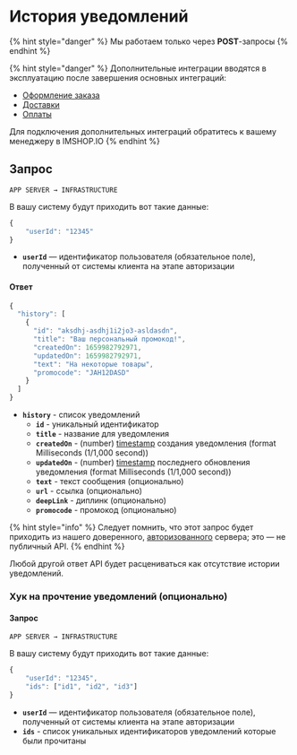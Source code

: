 # История уведомлений

{% hint style="danger" %}
Мы работаем только через **POST**-запросы
{% endhint %}

{% hint style="danger" %}
Дополнительные интеграции вводятся в эксплуатацию после завершения основных интеграций:

* [Оформление заказа](../../osnovnye-integracii/oformlenie-zakaza.md)
* [Доставки](../../osnovnye-integracii/dostavki.md)
* [Оплаты](../../osnovnye-integracii/oplaty.md)

Для подключения дополнительных интеграций обратитесь к вашему менеджеру в IMSHOP.IO
{% endhint %}

## Запрос

`APP SERVER → INFRASTRUCTURE`

В вашу систему будут приходить вот такие данные:

```javascript
{
    "userId": "12345"
}
```

* **`userId`** — идентификатор пользователя (обязательное поле), полученный от системы клиента на этапе авторизации

#### Ответ

```javascript
{
  "history": [
    {
      "id": "aksdhj-asdhj1i2jo3-asldasdn",
      "title": "Ваш персональный промокод!",
      "createdOn": 1659982792971,
      "updatedOn": 1659982792971,
      "text": "На некоторые товары",
      "promocode": "JAH12DASD"
    }
  ]
}
```

* **`history`** - список уведомлений
  * **`id`** - уникальный идентификатор
  * **`title`** - название для уведомления
  * **`createdOn`** - (number) [timestamp](https://www.unixtimestamp.com/) создания уведомления (format Milliseconds (1/1,000 second))
  * **`updatedOn`** - (number) [timestamp](https://www.unixtimestamp.com/) последнего обновления уведомления (format Milliseconds (1/1,000 second))
  * **`text`** - текст сообщения (опционально)
  * **`url`** - ссылка (опционально)
  * **`deepLink`** - диплинк (опционально)
  * **`promocode`** - промокод (опционально)

{% hint style="info" %}
Следует помнить, что этот запрос будет приходить из нашего доверенного, [авторизованного](broken-reference) сервера; это — не публичный API.
{% endhint %}

Любой другой ответ API будет расцениваться как отсутствие истории уведомлений.



### Хук на прочтение уведомлений (опционально)

#### Запрос

`APP SERVER → INFRASTRUCTURE`

В вашу систему будут приходить вот такие данные:

```javascript
{
    "userId": "12345",
    "ids": ["id1", "id2", "id3"]
}
```

* **`userId`** — идентификатор пользователя (обязательное поле), полученный от системы клиента на этапе авторизации
* **`ids`** - список уникальных идентификаторов уведомлений которые были прочитаны

